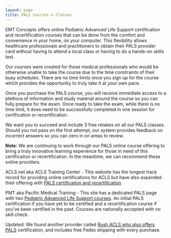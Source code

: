 ```yaml
---
layout: page
title: PALS Courses & Classes
---
```


EMT Concepts offers online Pediatric Advanced Life Support certification and recertification courses that can be done from the comfort and convenience in your home, on your computer. This flexibility allows healthcare professionals and practitioners to obtain their PALS provider card without having to attend a local class or having to do a hands-on skills test.

Our courses were created for those medical professionals who would be otherwise unable to take the course due to the time constraints of their busy schedules. There are no time limits once you sign up for the course which provides the opportunity to truly take it at your own pace.

Once you purchase the PALS course, you will receive immediate access to a plethora of information and study material around the course so you can fully prepare for the exam. Once ready to take the exam, while there is no time limit, it does need to be successfully completed in one session for certification or recertification.

We want you to succeed and include 3 free retakes on all our PALS classes. Should you not pass on the first attempt, our system provides feedback on incorrect answers so you can zero in on areas to review.

**Note:** We are continuing to work through our PALS online course offering to bring a truly innovative learning experience for those in need of this certification or recertification. In the meantime, we can recommend these online providers.

ACLS.net aka ACLS Training Center - This website has the longest track record for providing online certifications for ACLS but have also expanded their offering with [PALS certification and recertification][1].

[1]: <https://www.acls.net/>

PMT aka Pacific Medical Training - This site has a dedicated PALS page with two [Pediatric Advanced Life Support courses][2]. An initial PALS certification if you have yet to be certified and a recertification course if you've been certified in the past. Courses are nationally accepted with no skill check.

[2]: <https://www.pacificmedicalacls.com/pals.html>

Updated: We found another provider called [Rush ACLS who also offers PALS][3] certification, and includes free Fedex shipping with every purchase.

[3]: <https://www.aclsrenewal.org/>
